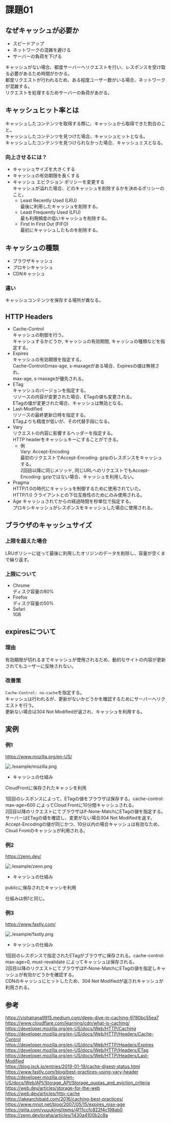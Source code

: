 # 課題01

## なぜキャッシュが必要か

- スピードアップ  
- ネットワークの混雑を避ける  
- サーバーの負荷を下げる  

キャッシュがない場合、都度サーバーへリクエストを行い、レスポンスを受け取る必要があるため時間がかかる。  
都度リクエストが行われるため、ある程度ユーザー数がいる場合、ネットワークが混雑する。  
リクエストを処理するためサーバーの負荷があがる。  

## キャッシュヒット率とは

キャッシュしたコンテンツを取得する際に、キャッシュから取得できた割合のこと。  
キャッシュしたコンテンツを見つけた場合、キャッシュヒットとなる。  
キャッシュしたコンテンツを見つけられなかった場合、キャッシュミスとなる。  

### 向上させるには？

- キャッシュサイズを大きくする  
- キャッシュの有効期限を長くする  
- キャッシュ エビクション ポリシーを変更する  
  キャッシュが溢れた場合、どのキャッシュを削除するかを決めるポリシーのこと。  
  - Least Recently Used (LRU)  
    最後に利用したキャッシュを削除する。  
  - Least Frequently Used (LFU)  
    最も利用頻度の低いキャッシュを削除する。  
  - First In First Out (FIFO)  
    最初にキャッシュしたものを削除する。  

## キャッシュの種類

- ブラウザキャッシュ  
- プロキシキャッシュ  
- CDNキャッシュ  

### 違い

キャッシュコンテンツを保存する場所が異なる。  

## HTTP Headers

- Cache-Control  
  キャッシュの制御を行う。  
  キャッシュするかどうか, キャッシュの有効期間, キャッシュの種類などを指定する。  
- Expires  
  キャッシュの有効期限を指定する。  
  Cache-Controlのmax-age, s-maxageがある場合、Expiresの値は無視され、  
  max-age, s-maxageが優先される。  
- ETag  
  キャッシュのバージョンを指定する。  
  リソースの内容が変更された場合、ETagの値も変更される。  
  ETagの値が変更された場合、キャッシュは無効となる。  
- Last-Modified  
  リソースの最終更新日時を指定する。  
  ETagよりも精度が低いが、その代替手段になる。  
- Vary  
  リクエストの内容に影響するヘッダーを指定する。  
  HTTP headerをキャッシュキーにすることができる。  
  - 例  
  Vary: Accept-Encoding  
  最初のリクエストでAccept-Encoding: gzipのレスポンスをキャッシュする。  
  2回目以降に同じメソッド, 同じURLへのリクエストでもAccept-Encoding: gzipではない場合、キャッシュを利用しない。  
- Pragma  
  HTTP/1.0の時代にキャッシュを制御するために使用されていた。  
  HTTP/1.0 クライアントとの下位互換性のためにのみ使用される。  
- Age
  キャッシュされてからの経過時間を秒単位で指定する。  
  プロキシキャッシュがレスポンスをキャッシュした場合に使用される。  

## ブラウザのキャッシュサイズ

### 上限を超えた場合

LRUポリシーに従って最後に利用したオリジンのデータを削除し、容量が空くまで繰り返す。  

### 上限について

- Chrome  
  ディスク容量の80%
- Firefox  
  ディスク容量の50%
- Safari  
  1GB

## expiresについて

### 理由

有効期限が切れるまでキャッシュが使用されるため、動的なサイトの内容が更新されてもユーザーに反映されない。  

### 改善策

`Cache-Control: no-cache`を指定する。  
キャッシュは行われるが、更新がないかどうかを確認するためにサーバーへリクエストを行う。  
更新ない場合は304 Not Modifiedが返され、キャッシュを利用する。  

## 実例

### 例1

<https://www.mozilla.org/en-US/>  

![./example/mozilla.png](./example/mozilla.png)  

- キャッシュの仕組み  

CloudFrontに保存されたキャッシを利用  

1回目のレスポンスによって、ETagの値をブラウザは保存する。cache-control: max-age=600 によってCloud Frontに10分間キャッシュされる。  
2回目以降のリクエストにてブラウザはIf-None-MatchにETagの値を指定する。  
サーバーはETagの値を確認し、変更がない場合304 Not Modifiedを返す。  
Accept-Encodingの値が同じかつ、10分以内の場合キャッシュは有効なため、Cloud Frontのキャッシュが利用される。  

### 例2

<https://zenn.dev/>  

![./example/zenn.png](./example/zenn.png)  

- キャッシュの仕組み  

publicに保存されたキャッシを利用  

仕組みは例1と同じ。  

### 例3

<https://www.fastly.com/>

![./example/fastly.png](./example/fastly.png)  

- キャッシュの仕組み  

1回目のレスポンスで指定されたETagがブラウザに保存される。cache-control: max-age=0, must-revalidate によってキャッシュは保存される。  
2回目以降のリクエストにてブラウザはIf-None-MatchにETagの値を指定しキャッシュが有効かどうかを確認する。  
CDNのキャッシュにヒットしたため、304 Not Modifiedが返されキャッシュが利用される。  

## 参考

<https://vishalrana9915.medium.com/deep-dive-in-caching-9780bc55ea7>  
<https://www.cloudflare.com/learning/cdn/what-is-caching/>  
<https://developer.mozilla.org/en-US/docs/Web/HTTP/Caching>  
<https://developer.mozilla.org/en-US/docs/Web/HTTP/Headers/Cache-Control>  
<https://developer.mozilla.org/en-US/docs/Web/HTTP/Headers/Expires>  
<https://developer.mozilla.org/en-US/docs/Web/HTTP/Headers/ETag>  
<https://developer.mozilla.org/en-US/docs/Web/HTTP/Headers/Last-Modified>  
<https://blog.jxck.io/entries/2019-01-19/cache-digest-status.html>  
<https://www.fastly.com/blog/best-practices-using-vary-header>  
<https://developer.mozilla.org/en-US/docs/Web/API/Storage_API/Storage_quotas_and_eviction_criteria>  
<https://web.dev/articles/storage-for-the-web>  
<https://web.dev/articles/http-cache>  
<https://jakearchibald.com/2016/caching-best-practices/>  
<https://www.mnot.net/blog/2007/05/15/expires_max-age>  
<https://qiita.com/yuuuking/items/4f11ccfc822f4c198ab0>  
<https://zenn.dev/praha/articles/1430a4100b2c8a>  
